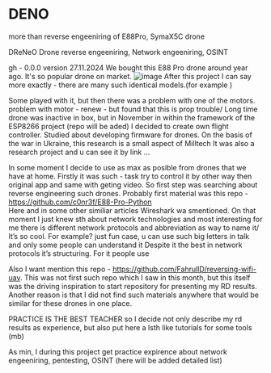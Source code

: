 # DENO
more than reverse engeeniring of E88Pro, SymaX5C drone

DReNeO Drone reverse engeeniring, Network engeeniring, OSINT 


gh - 0.0.0 version 
27.11.2024
We bought this E88 Pro drone around year ago. It's so popular drone on market. 
![image](https://github.com/user-attachments/assets/ba08aafb-63e4-4fa0-88b0-66ba0ab0f7ce) 
After this project I can say more exactly - there are many such identical models.(for example )

Some played with it, but then there was a problem with one of the motors. 
problem with motor - renew - but found that this is prop trouble/ 
Long time drone was inactive in box, but in November in within the framework of the ESP8266 project (repo will be aded) I decided to create own flight controller. 
Studied about developing firmware for drones. On the basis of the war in Ukraine, this research is a small aspect of Milltech It was also a research project and u can see it by link … 

In some moment I decide to use as max as posible from drones that we have at home. 
Firstly it was such - task try to control it by other way then original app and same with geting video.
So first step was searching about reverse engineering such drones. Probably first material was this repo - https://github.com/c0nr3f/E88-Pro-Python  
Here and in some other similiar articles Wireshark wa smentioned.
On that moment I just knew sth about network technologies and most interesting for me there is different network protocols and abbreviation as way to name it/ It’s so cool. For example? just fun case,  u can use such big letters in talk and only some people can understand it 
Despite it the best in network protocols it’s structuring. For it people use 

Also I want mention this repo - https://github.com/FahrulID/reversing-wifi-uav.
This was not first such repo which I saw in this month, but this itself was the driving inspiration to start repository for presenting my RD results. Another reason is that I did not find such materials anywhere that would be similar for these drones in one place. 

 PRACTICE IS THE BEST TEACHER 
so I decide not only describe my rd results as experience, but also put here a lsth like tutorials for some tools (mb)

As min, I during this project get practice expirence about network engeeniring, pentesting, OSINT
(here will be added detailed list)


